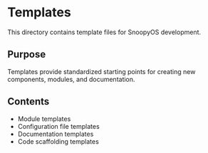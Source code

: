 # Templates

This directory contains template files for SnoopyOS development.

## Purpose
Templates provide standardized starting points for creating new components, modules, and documentation.

## Contents
- Module templates
- Configuration file templates
- Documentation templates
- Code scaffolding templates
